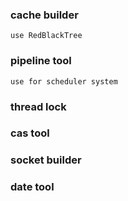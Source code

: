 ### cache builder
```
use RedBlackTree
```

### pipeline tool
```
use for scheduler system

```

### thread lock


### cas tool


### socket builder


### date tool


